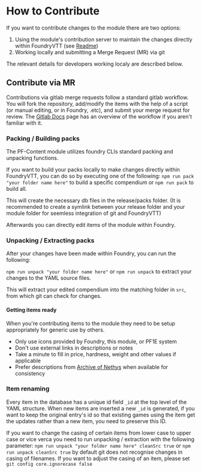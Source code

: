 # How to Contribute

If you want to contribute changes to the module there are two options:

1. Using the module's contribution server to maintain the changes directly within FoundryVTT (see [Readme](https://gitlab.com/foundryvtt_pathfinder1e/pf1-content/-/blob/main/README.md?ref_type=heads#how-to-contribute))
2. Working locally and submitting a Merge Request (MR) via git

The relevant details for developers working localy are described below.

## Contribute via MR

Contributions via gitlab merge requests follow a standard gitlab workflow. You will fork the repository, add/modify the items with the help of a script (or manual editing, or in Foundry, .etc), and submit your merge request for review. The [Gitlab Docs](https://docs.gitlab.com/ee/user/project/merge_requests/) page has an overview of the workflow if you aren't familiar with it.

### Packing / Building packs

The PF-Content module utilizes foundry CLIs standard packing and unpacking functions.

If you want to build your packs locally to make changes directly within FoundryVTT, you can do so by executing one of the following:
`npm run pack "your folder name here"` to build a specific compendium or
`npm run pack` to build all.

This will create the necessary db files in the release/packs folder.
(It is recommended to create a symlink between your release folder and your module folder for seemless integration of git and FoundryVTT)

Afterwards you can directly edit items of the module within Foundry.

### Unpacking / Extracting packs

After your changes have been made within Foundry, you can run the following:

`npm run unpack "your folder name here"` or `npm run unpack` to extract your changes to the YAML source files.

This will extract your edited compendium into the matching folder in `src`, from which git can check for changes.

#### Getting items ready

When you're contributing items to the module they need to be setup appropriately for generic use by others.

- Only use icons provided by Foundry, this module, or PF1E system
- Don't use external links in descriptions or notes
- Take a minute to fill in price, hardness, weight and other values if applicable
- Prefer descriptions from [Archive of Nethys](https://aonprd.com/) when available for consistency

### Item renaming

Every item in the database has a unique id field `_id` at the top level of the YAML structure. When new items are inserted a new `_id` is generated, if you want to keep the original entry's id so that existing games using the item get the updates rather than a new item, you need to preserve this ID.

If you want to change the casing of certain items from lower case to upper case or vice verca you need to run unpacking / extraction with the following parameter:
`npm run unpack "your folder name here" cleanSrc true` or `npm run unpack cleanSrc true`
by default git does not recognise changes in casing of filenames. If you want to adjust the casing of an item, please set `git config core.ignorecase false`
